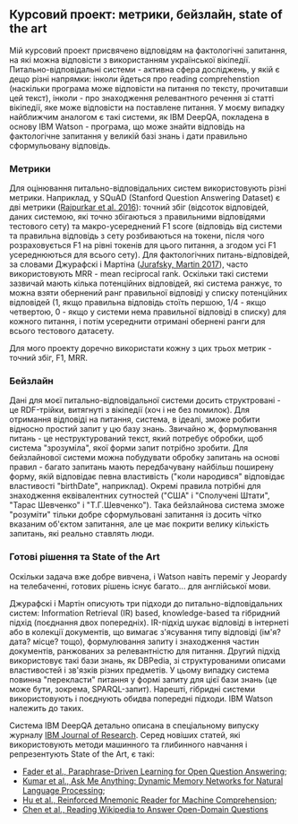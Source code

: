 ## Курсовий проект: метрики, бейзлайн, state of the art

Мій курсовий проект присвячено відповідям на фактологічні запитання, на які можна відповісти з використанням української вікіпедії. Питально-відповідальні системи - активна сфера досліджень, у якій є дещо різні напрямки: інколи йдеться про reading comprehenstion (наскільки програма може відповісти на питання по тексту, прочитавши цей текст), інколи - про знаходження релевантного речення зі статті вікіпедії, яке може відповісти на поставлене питання. У моєму випадку найближчим аналогом є такі системи, як IBM DeepQA, покладена в основу IBM Watson - програма, що може знайти відповідь на фактологічне запитання у великій базі знань і дати правильно сформульовану відповідь.

### Метрики

Для оцінювання питально-відповідальних систем використовують різні метрики. Наприклад, у SQuAD (Stanford Question Answering Dataset) є дві метрики ([Rajpurkar et al. 2016](https://arxiv.org/pdf/1606.05250.pdf)): точний збіг (відсоток відповідей, даних системою, які точно збігаються з правильними відповідями тестового сету) та макро-усереднений F1 score (відповідь від системи та правильна відповідь з сету розбиваються на токени, після чого розраховується F1 на рівні токенів для цього питання, а згодом усі F1 усереднюються для всього сету). Для фактологічних питань-відповідей, за словами Джурафскі і Мартіна ([Jurafsky, Martin 2017](https://web.stanford.edu/%7Ejurafsky/slp3/28.pdf)), часто використовують MRR - mean reciprocal rank. Оскільки такі системи зазвичай мають кілька потенційних відповідей, які система ранжує, то можна взяти обернений ранг правильної відповіді у списку потенційних відповідей (1, якщо правильна відповідь стоїть першою, 1/4 - якщо четвертою, 0 - якщо у системи нема правильної відповіді в списку) для кожного питання, і потім усереднити отримані обернені ранги для всього тестового датасету.

Для мого проекту доречно використати кожну з цих трьох метрик - точний збіг, F1, MRR.

### Бейзлайн

Дані для моєї питально-відповідальної системи досить структровані - це RDF-трійки, витягнуті з вікіпедії (хоч і не без помилок). Для отримання відповіді на питання, система, в ідеалі, зможе робити відносно простий запит у цю базу знань. Звичайно ж, формулювання питань - це неструктурований текст, який потребує обробки, щоб система "зрозуміла", якої форми запит потрібно зробити. Для бейзлайнової системи можна побудувати обробку запитань на основі правил - багато запитань мають передбачувану найбільш поширену форму, якій відповідає певна властивість ("коли народився" відповідає властивості "birthDate", наприклад). Окремі правила потрібні для знаходження еквівалентних сутностей ("США" і "Сполучені Штати", "Тарас Шевченко" і "Т.Г.Шевченко"). Така бейзлайнова система зможе "розуміти" тільки добре сформульовані запитання із досить чітко вказаним об'єктом запитання, але це має покрити велику кількість запитань, які реально ставлять люди.

### Готові рішення та State of the Art

Оскільки задача вже добре вивчена, і Watson навіть переміг у Jeopardy на телебаченні, готових рішень існує багато... для англійської мови. 

Джурафскі і Мартін описують три підходи до питально-відповідальних систем: Information Retrieval (IR) based, knowledge-based та гібридний підхід (поєднання двох попередніх). IR-підхід шукає відповіді в інтернеті або в колекції документів, що вимагає з'ясування типу відповіді (ім'я? дата? місце? тощо), формулювання запиту і знаходження частин документів, ранжованих за релевантністю для питання. Другий підхід використовує такі бази знань, як DBPedia, зі структурованими описами властивостей і зв'язків різних предметів. У цьому випадку система повинна "перекласти" питання у формі запиту для цієї бази знань (це може бути, зокрема, SPARQL-запит). Нарешті, гібридні системи використовують і поєднують обидва попередні підходи. IBM Watson належить до таких.

Система IBM DeepQA детально описана в спеціальному випуску журналу [IBM Journal of Research](http://ieeexplore.ieee.org/xpl/tocresult.jsp?isnumber=6177717). Серед новіших статей, які використовують методи машинного та глибинного навчання і репрезентують State of the Art, є такі: 

- [Fader et al., Paraphrase-Driven Learning for Open Question Answering](http://www.aclweb.org/anthology/P13-1158);
- [Kumar et al., Ask Me Anything: Dynamic Memory Networks for Natural Language Processing](https://arxiv.org/pdf/1506.07285.pdf);
- [Hu et al., Reinforced Mnemonic Reader for Machine Comprehension](https://arxiv.org/pdf/1705.02798.pdf);
- [Chen et al., Reading Wikipedia to Answer Open-Domain Questions](https://arxiv.org/pdf/1704.00051.pdf)